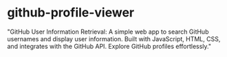# github-profile-viewer
"GitHub User Information Retrieval: A simple web app to search GitHub usernames and display user information. Built with JavaScript, HTML, CSS, and integrates with the GitHub API. Explore GitHub profiles effortlessly."
